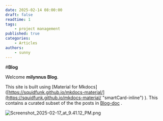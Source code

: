 ```yaml
---
date: 2025-02-14 08:00:00
draft: false
readtime: 1
tags:
    - project management
published: true
categories:
    - Articles
authors:
    - sunny
---
```


#**Blog**


<!-- More -->
Welcome **milynnus Blog**.

This site is built using [Material for Mkdocs]([https://squidfunk.github.io/mkdocs-material/](https://squidfunk.github.io/mkdocs-material/ "smartCard-inline") ). This contains a curated subset of the the posts in [Blog-doc](https://blog-doc-ngaw.onrender.com/ "‌") .

![Screenshot\_2025-02-17\_at\_9.41.12\_PM.png](https://trello.com/1/cards/67b33ccef06022b1d76aa3d6/attachments/67b33edd35e660082c8a61c0/download/Screenshot_2025-02-17_at_9.41.12_PM.png)